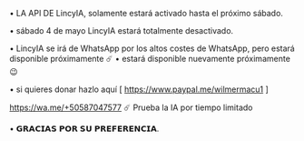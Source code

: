 • LA API DE LincyIA, solamente estará activado hasta el próximo sábado.

• sábado 4 de mayo  LincyIA estará totalmente desactivado.

• LincyIA se irá de WhatsApp por los altos costes de WhatsApp, pero estará disponible próximamente ☄️
• estará disponible nuevamente próximamente 😉

• si quieres donar hazlo aquí
[ https://www.paypal.me/wilmermacu1 ]

   https://wa.me/+50587047577
☄️ Prueba la IA por tiempo limitado

• 𝗚𝗥𝗔𝗖𝗜𝗔𝗦 𝗣𝗢𝗥 𝗦𝗨 𝗣𝗥𝗘𝗙𝗘𝗥𝗘𝗡𝗖𝗜𝗔.